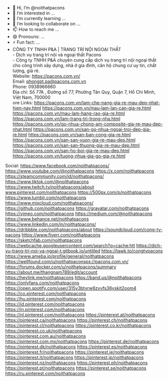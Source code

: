 - 👋 Hi, I’m @noithatpacons
- 👀 I’m interested in ...
- 🌱 I’m currently learning ...
- 💞️ I’m looking to collaborate on ...
- 📫 How to reach me ...
- 😄 Pronouns: ...
- ⚡ Fun fact: ...
- CÔNG TY TNHH P&A | TRANG TRÍ NỘI NGOẠI THẤT 
<br>- Dịch vụ trang trí nội và ngoại thất Pacons
<br>- Công ty TNHH P&A chuyên cung cấp dịch vụ trang trí nội ngoại thất cho công trình xây dựng, nhà ở gia đình, căn hộ chung cư uy tín, chất lượng, giá rẻ.
<br>Website: https://pacons.com.vn/
<br>Email: phongpt.pa@pacons.com.vn
<br>Phone: 0938966660
<br>Địa chỉ: Số 77A , Đường số 77, Phường Tân Quy, Quận 7, Hồ Chí Minh, Việt Nam, 700000
<br>  ore Links:
https://pacons.com.vn/lam-che-nang-gia-re-mau-dep-nhat-hien-nay.html
https://pacons.com.vn/mau-lam-lan-can-gia-re.html
https://pacons.com.vn/mau-lam-hang-rao-gia-re.html
https://pacons.com.vn/lam-trang-tri-trong-nha.html
https://pacons.com.vn/go-nhua-chong-am-composite-gia-re-mau-dep-nhat.html
https://pacons.com.vn/san-go-nhua-ngoai-troi-dep-gia-re.html
https://pacons.com.vn/san-ban-cong-gia-re.html
https://pacons.com.vn/san-san-vuon-gia-re-mau-dep.html
https://pacons.com.vn/san-san-thuong-gia-re-mau-dep.html
https://pacons.com.vn/san-ho-boi-gia-re-mau-dep.html
https://pacons.com.vn/tuong-nhua-gia-go-gia-re.html

Social:
https://www.facebook.com/noithatpacons/
https://www.youtube.com/@noithatpacons
https://x.com/noithatpacons
https://steamcommunity.com/id/noithatpacons/
https://www.tiktok.com/@noithatpacons
https://www.twitch.tv/noithatpacons/about
www.pinterest.com/noithatpacons
https://500px.com/p/noithatpacons
https://www.tumblr.com/noithatpacons
https://www.mixcloud.com/noithatpacons/
https://github.com/noithatpacons
https://gravatar.com/noithatpacons
https://vimeo.com/noithatpacons
https://medium.com/@noithatpacons
https://www.behance.net/noithatpacons
https://www.linkedin.com/in/noithatpacons/
https://dribbble.com/noithatpacons/about
https://soundcloud.com/cong-ty-pacons
https://www.fiverr.com/noithatpacons
https://sketchfab.com/noithatpacons
https://webcache.googleusercontent.com/search?q=cache:htt
https://dich-vu-trang-tri-noi-va-ngoai-t.gitbook.io/untitled
https://tawk.to/congtypacons
https://www.ameba.jp/profile/general/noithatpacons
https://wellfound.com/u/noithatpaconsps://pacons.com.vn/
https://forums.docker.com/u/noithatpacons/summary
https://about.me/thangnam789/edit/account
https://heylink.me/noithatpacons
https://band.us/@noithatpacons
https://onlyfans.com/noithatpacons
https://open.spotify.com/user/315y3btvrw6zvvfs36yskit2oom4
https://co.pinterest.com/noithatpacons
https://hu.pinterest.com/noithatpacons
https://id.pinterest.com/noithatpacons
https://in.pinterest.com/noithatpacons
https://nl.pinterest.com/noithatpacons
https://pinterest.at/noithatpacons
https://pinterest.ca/noithatpacons
https://pinterest.ch/noithatpacons
https://pinterest.cl/noithatpacons
https://pinterest.co.kr/noithatpacons
https://pinterest.co.uk/noithatpacons
https://pinterest.com.au/noithatpacons
https://pinterest.com.mx/noithatpacons
https://pinterest.de/noithatpacons
https://pinterest.dk/noithatpacons
https://pinterest.es/noithatpacons
https://pinterest.fr/noithatpacons
https://pinterest.ie/noithatpacons
https://pinterest.it/noithatpacons
https://pinterest.jp/noithatpacons
https://pinterest.nz/noithatpacons
https://pinterest.ph/noithatpacons
https://pinterest.pt/noithatpacons
https://pinterest.se/noithatpacons
https://ru.pinterest.com/noithatpacons
<!---
noithatpacons/noithatpacons is a ✨ special ✨ repository because its `README.md` (this file) appears on your GitHub profile.
You can click the Preview link to take a look at your changes.
--->

